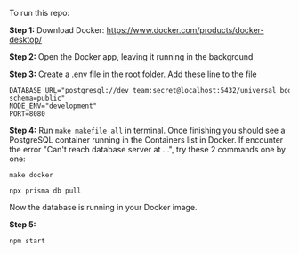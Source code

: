 To run this repo:

**Step 1:**
Download Docker: https://www.docker.com/products/docker-desktop/

**Step 2:**
Open the Docker app, leaving it running in the background

**Step 3:**
Create a .env file in the root folder. Add these line to the file
```
DATABASE_URL="postgresql://dev_team:secret@localhost:5432/universal_book?schema=public"
NODE_ENV="development"
PORT=8080
```

**Step 4:**
Run ```make makefile all``` in terminal. Once finishing you should see a PostgreSQL container running in the Containers list in Docker. If encounter the error "Can't reach database server at ...", try these 2 commands one by one:
```
make docker
```
```
npx prisma db pull
```
Now the database is running in your Docker image.

**Step 5:**
```
npm start
```
